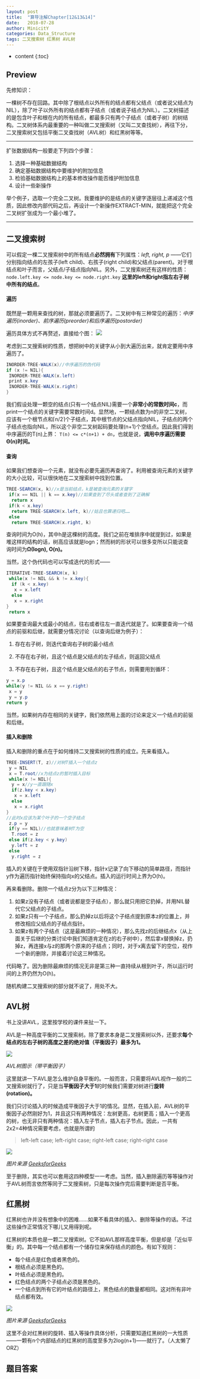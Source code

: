 ```yaml
---
layout: post
title:  "算导注解Chapter[12&13&14]"
date:   2018-07-28
author: MinicitY
categories: Data_Structure
tags: 二叉搜索树 红黑树 AVL树
---
```


* content
{:toc}

## **Preview**

先修知识：

一棵树不存在回路。其中除了根结点以外所有的结点都有父结点（或者说父结点为NIL），除了叶子以外所有的结点都有子结点（或者说子结点为NIL）。二叉树描述的是包含叶子和根在内的所有结点，都最多只有两个子结点（或者子树）的树结构。二叉树体系内最重要的一种叫做二叉搜索树（又叫二叉查找树），再往下分，二叉搜索树又包括平衡二叉查找树（AVL树）和红黑树等等。
***
扩张数据结构一般要走下列四个步骤：

1. 选择一种基础数据结构
2. 确定基础数据结构中要维护的附加信息
3. 检验基础数据结构上的基本修改操作能否维护附加信息
4. 设计一些新操作

举个例子，选取一个完全二叉树。我要维护的是结点的关键字逐层往上递减这个性质，因此修改内部代码之后，再设计一个新操作EXTRACT-MIN，就能把这个完全二叉树扩张成为一个最小堆了。

***




## **二叉搜索树**

可以假定一棵二叉搜索树中的所有结点**必然拥有**下列属性：_left, right, p_ ——它们分别指向结点的左孩子(left child)、右孩子(right child)和父结点(parent)。对于根结点和叶子而言，父结点/子结点指向NIL。另外，二叉搜索树还有这样的性质： `node.left.key <= node.key <= node.right.key` **这里的left和right指左右子树中所有的结点**。

#### 遍历

既然是一颗用来查找的树，那就必须要遍历了。二叉树中有三种常见的遍历：_中序遍历(inorder)、前序遍历(preorder)和后序遍历(postorder)_

遍历具体方式不再赘述，直接给个图：
![](https://raw.githubusercontent.com/MinicitY/MyImg/master/%E4%BA%8C%E5%8F%89%E6%A0%91%E9%81%8D%E5%8E%86.png)

考虑到二叉搜索树的性质，想把树中的关键字从小到大遍历出来，就肯定要用中序遍历了。

```java
INORDER-TREE-WALK(x)//中序遍历的伪代码
if (x != NIL){
 INORDER-TREE-WALK(x.left)
 print x.key
 INORDER-TREE-WALK(x.right)
}
```

我们假设处理一颗空的结点(只有一个结点NIL)需要一个**非常小的常数时间c**，而print一个结点的关键字需要常数时间d。显然地，一颗结点数为n的非空二叉树，应该有一个根节点和⌈n/2⌉个子结点，其中根节点的父结点指向NIL，子结点的两个子结点也指向NIL，所以这个非空二叉树起码要处理(n+1)个空结点。因此我们得到中序遍历的T(n)上界： `T(n) <= c*(n+1) + dn`，也就是说，**调用中序遍历需要Θ(n)时间。**

#### 查询

如果我们想查询一个元素，就没有必要先遍历再查询了。利用被查询元素的关键字的大小比较，可以很快地在二叉搜索树中找到位置。

```java
TREE-SEARCH(x, k)//x是当前结点，k是被查询元素的关键字
 if(x == NIL || k == x.key)//如果查到了尽头或者查到了正确解
  return x
 if(k < x.key)
  return TREE-SEARCH(x.left, k)//姑且也算递归吧……
 else
  return TREE-SEARCH(x.right, k)
```

查询时间为O(h)，其中h是这棵树的高度。我们之前在堆排序中就提到过，如果是堆这样的结构的话，树高应该就是logn；然而树的形状可以很多变所以只能说查询时间为**Ω(logn), O(n)。**

当然，这个伪代码也可以写成迭代的形式——

```java
ITERATIVE-TREE-SEARCH(x, k)
 while(x != NIL && k != x.key){
  if (k < x.key)
   x = x.left
  else
   x = x.right
}
 return x
```

如果要查询最大或最小的结点，往右或者往左一直迭代就是了。如果要查询一个结点的前驱和后继，就需要分情况讨论（以查询后继为例子）：

1. 存在右子树，则迭代查询右子树的最小结点

2. 不存在右子树，且这个结点是父结点的左子结点，则返回父结点

3. 不存在右子树，且这个结点是父结点的右子节点，则需要用到循环：
```java
y = x.p
while(y != NIL && x == y.right)
 x = y
 y = y.p
return y
```

当然，如果树内存在相同的关键字，我们依然用上面的讨论来定义一个结点的前驱和后继。

#### 插入和删除

插入和删除的重点在于如何维持二叉搜索树的性质的成立。先来看插入。

```java
TREE-INSERT(T, z)//对树T插入一个结点z
 y = NIL
 x = T.root//x为结点z的暂时插入目标
 while(x != NIL){
  y = x//y一直跟随x
  if(z.key < x.key)
   x = x.left
  else
   x = x.right   
}
//此时x应该为某个叶子的一个空子结点
 z.p = y
 if(y == NIL)//也就意味着树T为空
  T.root = z
 else if(z.key < y.key)
  y.left = z
 else
  y.right = z
```

插入的关键在于使用双指针沿树下移，指针x记录了向下移动的简单路径，而指针y作为遍历指针始终保持指向x的父结点。插入的运行时间上界为O(h)。

再来看删除。删除一个结点z分为以下三种情况：

1. 如果z没有子结点（或者说都是空子结点），那么就只用把它扔掉，并用NIL替代它父结点的子结点。
2. 如果z只有一个子结点，那么扔掉z以后将这个子结点提到原本z的位置上，并修改相应父结点的子结点指针。
3. 如果z有两个子结点（这是最麻烦的一种情况），那么先找z的后继结点x（从上面关于后继的分类讨论中我们知道肯定在z的右子树中），然后拿x替换掉z，扔掉z，再连接x与z的那两个原来的子结点；同时，对于x离去留下的空位，视作一个新的删除，并接着讨论这三种情况。

代码略了。因为删除最麻烦的情况无非是第三种一直持续从根到叶子，所以运行时间的上界仍然为O(h)。

随机构建二叉搜索树的部分就不说了，用处不大。

## **AVL树**

书上没讲AVL，这里按学校的课件来扯一下。

AVL是一种高度平衡的二叉搜索树。除了要求本身是二叉搜索树以外，还要求**每个结点的左右子树的高度之差的绝对值（平衡因子）最多为1。**

![](https://raw.githubusercontent.com/MinicitY/MyImg/master/AVL%E6%A0%91%E5%9B%BE%E7%A4%BA.png)

_AVL树图示（带平衡因子）_

这里就讲一下AVL是怎么维护自身平衡的。一般而言，只需要将AVL视作一般的二叉搜索树就行了，只是当**平衡因子大于1**的时候我们需要对树进行**旋转(rotation)。**

我们只讨论插入的时候造成平衡因子大于1的情况。显然，在插入前，AVL树的平衡因子必然刚好为1，并且这只有两种情况：左树更高，右树更高；插入一个更高的树，也无非只有两种情况：插入左子节点，插入右子节点。因此，一共有2x2=4种情况需要考虑，也就是所谓的

>left-left case; left-right case; right-left case; right-right case

![](https://raw.githubusercontent.com/MinicitY/MyImg/master/AVL%E7%9A%84%E6%97%8B%E8%BD%AC.png)

_图片来源 [GeeksforGeeks](https://www.geeksforgeeks.org/avl-tree-set-1-insertion/)_

至于删除，其实也可以套用这四种模型一一考虑。当然，插入删除遍历等等操作对于AVL树而言依然等同于二叉搜索树，只是每次操作完后需要判断是否平衡。

## **红黑树**

红黑树也许并没有想象中的困难……如果不看具体的插入、删除等操作的话。不过这些操作正常情况下哪儿又用得到呢。

红黑树的本质也是一颗二叉搜索树。它不如AVL那样高度平衡，但是却是「近似平衡」的。其中每一个结点都有一个储存位来保存结点的颜色。有如下规则：

- 每个结点是红色或者黑色的。
- 根结点必须是黑色的。
- 叶结点必须是黑色的。
- 红色结点的两个子结点必须是黑色的。
- 一个结点到所有它的叶结点的路径上，黑色结点的数量都相同。这对所有非叶结点都有效。

![](https://raw.githubusercontent.com/MinicitY/MyImg/master/RedBlackTree.png)

_图片来源 [GeeksforGeeks](https://www.geeksforgeeks.org/red-black-tree-set-1-introduction-2/)_

这里不会对红黑树的旋转、插入等操作具体分析，只需要知道红黑树的一大性质——一颗有n个内部结点的红黑树的高度至多为2log(n+1)——就行了。（人太懒了ORZ）

## **题目答案**
